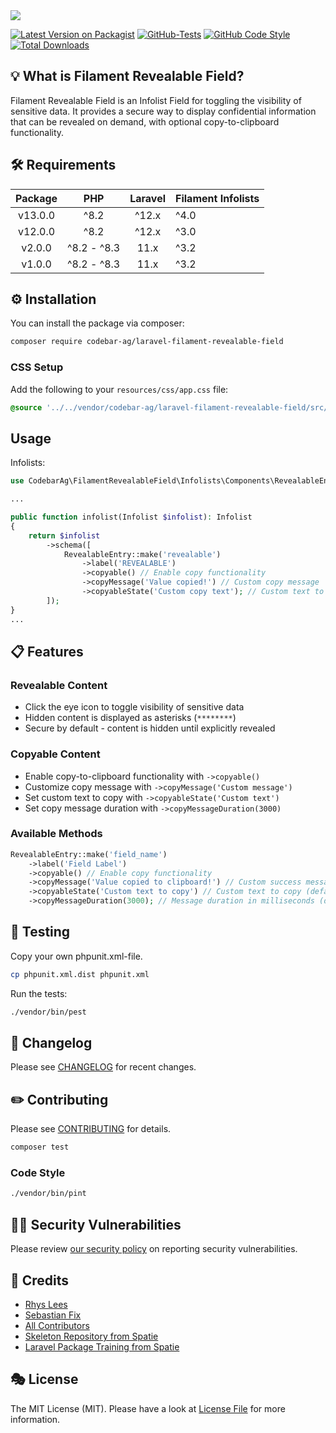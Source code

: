 <img src="https://banners.beyondco.de/Laravel%20Filament%20Revealable%20Field.png?theme=light&packageManager=composer+require&packageName=codebar-ag%2Flaravel-filament-revealable-field&pattern=circuitBoard&style=style_1&description=A+Laravel+Filament+Revealable+Field+integration.&md=1&showWatermark=1&fontSize=100px&images=light-bulb">

[![Latest Version on Packagist](https://img.shields.io/packagist/v/codebar-ag/laravel-filament-revealable-field.svg?style=flat-square)](https://packagist.org/packages/codebar-ag/laravel-filament-revealable-field)
[![GitHub-Tests](https://github.com/codebar-ag/laravel-filament-revealable-field/actions/workflows/run-tests.yml/badge.svg?branch=main)](https://github.com/codebar-ag/laravel-filament-revealable-field/actions/workflows/run-tests.yml)
[![GitHub Code Style](https://github.com/codebar-ag/laravel-filament-revealable-field/actions/workflows/fix-php-code-style-issues.yml/badge.svg?branch=main)](https://github.com/codebar-ag/laravel-filament-revealable-field/actions/workflows/fix-php-code-style-issues.yml)
[![Total Downloads](https://img.shields.io/packagist/dt/codebar-ag/laravel-filament-revealable-field.svg?style=flat-square)](https://packagist.org/packages/codebar-ag/laravel-filament-revealable-field)

## 💡 What is Filament Revealable Field?

Filament Revealable Field is an Infolist Field for toggling the visibility of sensitive data. It provides a secure way to display confidential information that can be revealed on demand, with optional copy-to-clipboard functionality.

## 🛠 Requirements

| Package |     PHP     | Laravel | Filament Infolists |
|:-------:|:-----------:|:-------:|--------------------|
| v13.0.0  | ^8.2        |  ^12.x   | ^4.0               |
| v12.0.0  | ^8.2        |  ^12.x   | ^3.0               |
| v2.0.0  | ^8.2 - ^8.3 |  11.x   | ^3.2               |
| v1.0.0  | ^8.2 - ^8.3 |  11.x   | ^3.2               |


## ⚙️ Installation

You can install the package via composer:

```bash
composer require codebar-ag/laravel-filament-revealable-field
```

### CSS Setup

Add the following to your `resources/css/app.css` file:

```css
@source '../../vendor/codebar-ag/laravel-filament-revealable-field/src/Infolists/Components/RevealableEntry.php';
```


## Usage

Infolists:
```php
use CodebarAg\FilamentRevealableField\Infolists\Components\RevealableEntry;

...

public function infolist(Infolist $infolist): Infolist
{
    return $infolist
        ->schema([
            RevealableEntry::make('revealable')
                ->label('REVEALABLE')
                ->copyable() // Enable copy functionality
                ->copyMessage('Value copied!') // Custom copy message
                ->copyableState('Custom copy text'); // Custom text to copy
        ]);
}
...
````

## 📋 Features

### Revealable Content
- Click the eye icon to toggle visibility of sensitive data
- Hidden content is displayed as asterisks (`********`)
- Secure by default - content is hidden until explicitly revealed

### Copyable Content
- Enable copy-to-clipboard functionality with `->copyable()`
- Customize copy message with `->copyMessage('Custom message')`
- Set custom text to copy with `->copyableState('Custom text')`
- Set copy message duration with `->copyMessageDuration(3000)`

### Available Methods
```php
RevealableEntry::make('field_name')
    ->label('Field Label')
    ->copyable() // Enable copy functionality
    ->copyMessage('Value copied to clipboard!') // Custom success message
    ->copyableState('Custom text to copy') // Custom text to copy (defaults to field value)
    ->copyMessageDuration(3000); // Message duration in milliseconds (default: 2000)
```

## 🚧 Testing

Copy your own phpunit.xml-file.

```bash
cp phpunit.xml.dist phpunit.xml
```

Run the tests:

```bash
./vendor/bin/pest
```



## 📝 Changelog

Please see [CHANGELOG](CHANGELOG.md) for recent changes.

## ✏️ Contributing

Please see [CONTRIBUTING](.github/CONTRIBUTING.md) for details.

```bash
composer test
```

### Code Style

```bash
./vendor/bin/pint
```

## 🧑‍💻 Security Vulnerabilities

Please review [our security policy](.github/SECURITY.md) on reporting security vulnerabilities.

## 🙏 Credits
- [Rhys Lees](https://github.com/RhysLees)
- [Sebastian Fix](https://github.com/StanBarrows)
- [All Contributors](../../contributors)
- [Skeleton Repository from Spatie](https://github.com/spatie/package-skeleton-laravel)
- [Laravel Package Training from Spatie](https://spatie.be/videos/laravel-package-training)

## 🎭 License

The MIT License (MIT). Please have a look at [License File](LICENSE.md) for more information.
